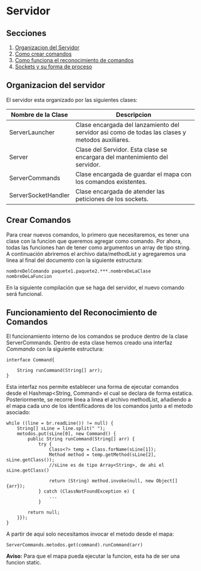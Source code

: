 # Servidor

## Secciones

1. [Organizacion del Servidor](#organizacion-del-servidor) 
2. [Como crear comandos](#crear-comandos)
3. [Como funciona el reconocimiento de comandos](#funcionamiento-del-reconocimiento-de-comandos)
4. [Sockets y su forma de proceso](#sockets)


## Organizacion del servidor

El servidor esta organizado por las siguientes clases:

|Nombre de la Clase| Descripcion|
|---------------------|-------------------------------------------------------------------------------------------------|
| ServerLauncher | Clase encargada del lanzamiento del servidor asi como de todas las clases y metodos auxiliares. |
| Server | Clase del Servidor. Esta clase se encargara del mantenimiento del servidor. |
| ServerCommands | Clase encargada de guardar el mapa con los comandos existentes. |
| ServerSocketHandler | Clase encargada de atender las peticiones de los sockets. |


## Crear Comandos

Para crear nuevos comandos, lo primero que necesitaremos, es tener una clase con la funcion que queremos agregar como comando. Por ahora, todas las funciones han de tener como argumentos un array de tipo string. A continuación abriremos el archivo data/methodList y agregaremos una linea al final del documento con la siguiente estructura:

`nombreDelComando paquete1.paquete2.***.nombreDeLaClase nombreDeLaFuncion`

En la siguiente compilación que se haga del servidor, el nuevo comando será funcional.

## Funcionamiento del Reconocimiento de Comandos

El funcionamiento interno de los comandos se produce dentro de la clase ServerCommands. Dentro de esta clase hemos creado una interfaz *Commando* con la siguiente estructura:

~~~~ 
interface Command{

	String runCommand(String[] arr);
}
~~~~ 

Esta interfaz nos permite establecer una forma de ejecutar comandos desde el Hashmap<String, Command> el cual se declara de forma estatica. Posteriormente, se recorre linea a linea el archivo methodList, añadiendo a el mapa cada uno de los identificadores de los comandos junto a el metodo asociado:

~~~~ 
while ((line = br.readLine()) != null) {
	String[] sLine = line.split(" ");
	metodos.put(sLine[0], new Command() {
        public String runCommand(String[] arr) {
			try {
				Class<?> temp = Class.forName(sLine[1]);
				Method method = temp.getMethod(sLine[2], sLine.getClass()); 
                //sLine es de tipo Array<String>, de ahi el sLine.getClass()

				return (String) method.invoke(null, new Object[]{arr});
			} catch (ClassNotFoundException e) {
				...
			}
						
		return null;
    }});
}
~~~~ 


A partir de aquí solo necesitamos invocar el metodo desde el mapa:


`ServerCommands.metodos.get(command).runCommand(arr)`

**Aviso:** Para que el mapa pueda ejecutar la funcion, esta ha de ser una funcion static.